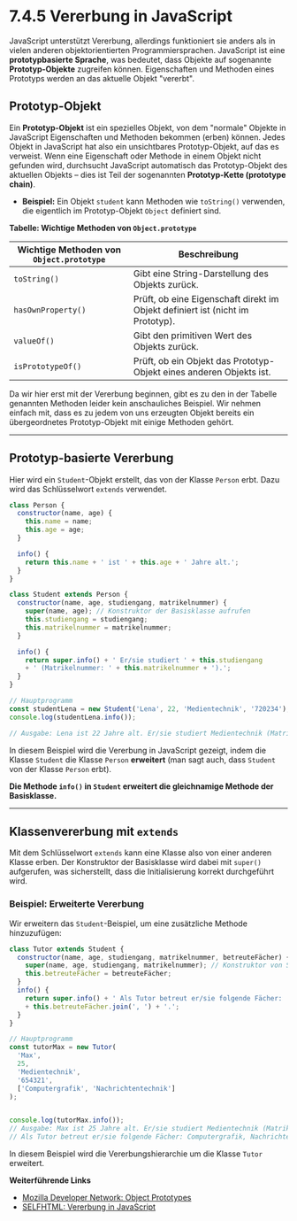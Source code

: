 # 7.4.5 Vererbung in JavaScript

JavaScript unterstützt Vererbung, allerdings funktioniert sie anders als in vielen anderen objektorientierten Programmiersprachen. JavaScript ist eine **prototypbasierte Sprache**, was bedeutet, dass Objekte auf sogenannte **Prototyp-Objekte** zugreifen können. Eigenschaften und Methoden eines Prototyps werden an das aktuelle Objekt "vererbt".


## Prototyp-Objekt

Ein **Prototyp-Objekt** ist ein spezielles Objekt, von dem "normale" Objekte in JavaScript Eigenschaften und Methoden bekommen (erben) können. Jedes Objekt in JavaScript hat also ein unsichtbares Prototyp-Objekt, auf das es verweist. Wenn eine Eigenschaft oder Methode in einem Objekt nicht gefunden wird, durchsucht JavaScript automatisch das Prototyp-Objekt des aktuellen Objekts – dies ist Teil der sogenannten **Prototyp-Kette (prototype chain)**.

- **Beispiel:** Ein Objekt `student` kann Methoden wie `toString()` verwenden, die eigentlich im Prototyp-Objekt `Object` definiert sind.

**Tabelle: Wichtige Methoden von `Object.prototype`**

|**Wichtige Methoden von `Object.prototype`**       | **Beschreibung**                                                               
|--------------------------|---------------------------------------------------------------------------------|
| `toString()`             | Gibt eine String-Darstellung des Objekts zurück.                                | 
| `hasOwnProperty()`       | Prüft, ob eine Eigenschaft direkt im Objekt definiert ist (nicht im Prototyp).  |
| `valueOf()`              | Gibt den primitiven Wert des Objekts zurück.                                    | 
| `isPrototypeOf()`        | Prüft, ob ein Objekt das Prototyp-Objekt eines anderen Objekts ist.             | 

Da wir hier erst mit der Vererbung beginnen, gibt es zu den in der Tabelle genannten Methoden leider kein anschauliches Beispiel. Wir nehmen einfach mit, dass es zu jedem von uns erzeugten Objekt bereits ein übergeordnetes Prototyp-Objekt mit einige Methoden gehört.


---

## Prototyp-basierte Vererbung

Hier wird ein `Student`-Objekt erstellt, das von der Klasse `Person` erbt. Dazu wird das Schlüsselwort `extends` verwendet.

```javascript linenums="1" hl_lines="12 14 20"
class Person {
  constructor(name, age) {
    this.name = name;
    this.age = age;
  }

  info() {
    return this.name + ' ist ' + this.age + ' Jahre alt.';
  }
}

class Student extends Person {
  constructor(name, age, studiengang, matrikelnummer) {
    super(name, age); // Konstruktor der Basisklasse aufrufen
    this.studiengang = studiengang;
    this.matrikelnummer = matrikelnummer;
  }

  info() {
    return super.info() + ' Er/sie studiert ' + this.studiengang 
    + ' (Matrikelnummer: ' + this.matrikelnummer + ').';
  }
}

// Hauptprogramm 
const studentLena = new Student('Lena', 22, 'Medientechnik', '720234');
console.log(studentLena.info()); 

// Ausgabe: Lena ist 22 Jahre alt. Er/sie studiert Medientechnik (Matrikelnummer: 720234).
```

In diesem Beispiel wird die Vererbung in JavaScript gezeigt, indem die Klasse `Student` die Klasse `Person` **erweitert** (man sagt auch, dass `Student` von der Klasse `Person` erbt). 

**Die Methode `info()` in `Student` erweitert die gleichnamige Methode der Basisklasse.**



---

## Klassenvererbung mit `extends`

Mit dem Schlüsselwort `extends` kann eine Klasse also von einer anderen Klasse erben. Der Konstruktor der Basisklasse wird dabei mit `super()` aufgerufen, was sicherstellt, dass die Initialisierung korrekt durchgeführt wird.

### Beispiel: Erweiterte Vererbung

Wir erweitern das `Student`-Beispiel, um eine zusätzliche Methode hinzuzufügen:

```javascript linenums="1" hl_lines="3 7"
class Tutor extends Student {
  constructor(name, age, studiengang, matrikelnummer, betreuteFächer) {
    super(name, age, studiengang, matrikelnummer); // Konstruktor von Student aufrufen
    this.betreuteFächer = betreuteFächer;
  }
  info() {
    return super.info() + ' Als Tutor betreut er/sie folgende Fächer: ' 
    + this.betreuteFächer.join(', ') + '.';
  }
}

// Hauptprogramm 
const tutorMax = new Tutor(
  'Max', 
  25, 
  'Medientechnik',
  '654321', 
  ['Computergrafik', 'Nachrichtentechnik']
);


console.log(tutorMax.info());
// Ausgabe: Max ist 25 Jahre alt. Er/sie studiert Medientechnik (Matrikelnummer: 654321). 
// Als Tutor betreut er/sie folgende Fächer: Computergrafik, Nachrichtentechnik.
```

In diesem Beispiel wird die Vererbungshierarchie um die Klasse `Tutor` erweitert.


**Weiterführende Links**

- [Mozilla Developer Network: Object Prototypes](https://developer.mozilla.org/en-US/docs/Learn/JavaScript/Objects/Object_prototypes)<br>
- [SELFHTML: Vererbung in JavaScript](https://wiki.selfhtml.org/wiki/JavaScript/Tutorials/OOP/Klassen_und_Vererbung)<br>

